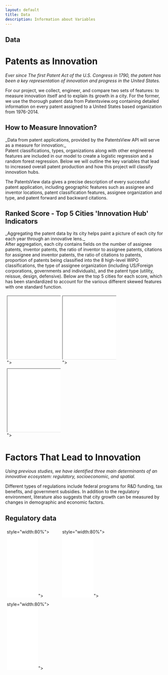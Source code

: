 ```yaml
---
layout: default
title: Data
description: Information about Variables
---
```

## Data
<style>
.column {
  float: left;
  width: 33%;
  padding: 5px;
}

.row::after {
  content: "";
  clear: both;
  display: table;

</style>


# Patents as Innovation

_Ever since The first Patent Act of the U.S. Congress in 1790, the patent has been a key representation of innovation and progress in the United States._

<p>For our project, we collect, engineer, and compare two sets of features: to measure innovation itself and to explain its growth in a city. For the former, we use the thorough patent data from Patentsview.org containing detailed information on every patent assigned to a United States based organization from 1976-2014.</p>

## How to Measure Innovation?
<p>_Data from patent applications, provided by the PatentsView API will serve as a measure for innovation:_

<br>
Patent classifications, types, organizations along with other engineered features are included in our model to create a logistic regression and a random forest regression. Below we will outline the key variables that lead to increased overall patent production and how this project will classify innovation hubs.

The PatentsView data gives a precise description of every successful patent application, including geographic features such as assignee and inventor locations, patent classification features, assignee organization and type, and patent forward and backward citations.</p>

## Ranked Score - Top 5 Cities 'Innovation Hub' Indicators

<p>_Aggregating the patent data by its city helps paint a picture of each city for each year through an innovative lens._

<br>
 After aggregation, each city contains fields on the number of assignee patents, inventor patents, the ratio of inventor to assignee patents, citations for assignee and inventor patents, the ratio of citations to patents, proportion of patents being classified into the 8 high-level WIPO classifications, the type of assignee organization (including US/Foreign corporations, governments and individuals), and the patent type (utility, reissue, design, defensive). Below are the top 5 cities for each score, which has been standardized to account for the various different skewed features with one standard function.</p>

<div class="row">
  <div class="column">
    <iframe width="300" height="200" frameborder="10" scrolling="no" src="//plot.ly/~sarahjune1/30.embed"></iframe>">
  </div>
  <div class="column">
    <iframe width="300" height="200" frameborder="10" scrolling="no" src="//plot.ly/~sarahjune1/30.embed"></iframe>">
  </div>
  <div class="column">
    <iframe width="300" height="200" frameborder="10" scrolling="no" src="//plot.ly/~sarahjune1/30.embed"></iframe>">
  </div>
</div>

# Factors That Lead to Innovation

_Using previous studies, we have identified three main determinants of an innovative ecosystem: regulatory, socioeconomic, and spatial._

<p>Different types of regulations include federal programs for R&D funding, tax benefits, and government subsidies. In addition to the regulatory environment, literature also suggests that city growth can be measured by changes in demographic and economic factors.</p>

## Regulatory data
<div class="row">
  <div class="column">
     style="width:80%">
    <iframe width="100" height="200" frameborder="0" scrolling="no" src="//plot.ly/~sarahjune1/30.embed"></iframe>">
  </div>
  <div class="column">
     style="width:80%">
    <iframe width="100" height="200" frameborder="0" scrolling="no" src="//plot.ly/~sarahjune1/30.embed"></iframe>">
  </div>
  <div class="column">
     style="width:80%">
    <iframe width="100" height="200" frameborder="0" scrolling="no" src="//plot.ly/~sarahjune1/30.embed"></iframe>">
  </div>
</div>
